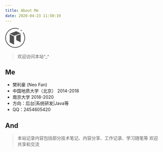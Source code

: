 ```yaml
---
title: About Me
date: 2020-04-23 11:50:19
---
```



![](../images/neo.png)

<blockquote class="blockquote-center">欢迎访问本站^_^</blockquote>

## Me

 - 樊利豪 (Neo Fan)
 - 中国地质大学（北京） 2014-2018
 - 南京大学 2018-2020
 - 方向：后台|系统研发|Java等
 - QQ：2454605420

## And
> 本站记录内容包括部分技术笔记、内容分享、工作记录、学习随笔等
> 欢迎共享和交流
